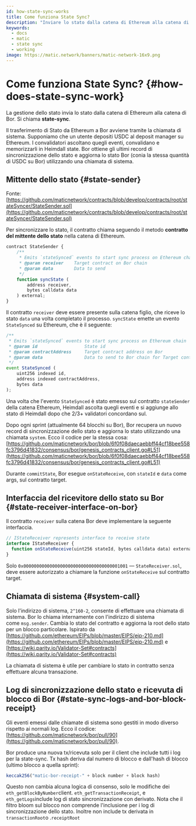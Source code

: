 ```yaml
---
id: how-state-sync-works
title: Come funziona State Sync?
description: "Inviare lo stato dalla catena di Ethereum alla catena di Bor."
keywords:
  - docs
  - matic
  - state sync
  - working
image: https://matic.network/banners/matic-network-16x9.png
---
```


# Come funziona State Sync? {#how-does-state-sync-work}

La gestione dello stato invia lo stato dalla catena di Ethereum alla catena di Bor. Si chiama **state-sync**.

Il trasferimento di Stato da Ethereum a Bor avviene tramite la chiamata di sistema. Supponiamo che un utente depositi USDC al deposit manager su Ethereum. I convalidatori ascoltano quegli eventi, convalidano e memorizzarli in Heimdall state. Bor ottiene gli ultimi record di sincronizzazione dello stato e aggiorna lo stato Bor (conia la stessa quantità di USDC su Bor) utilizzando una chiamata di sistema.

## Mittente dello stato {#state-sender}

Fonte: [https://github.com/maticnetwork/contracts/blob/develop/contracts/root/stateSyncer/StateSender.sol](https://github.com/maticnetwork/contracts/blob/develop/contracts/root/stateSyncer/StateSender.sol)

Per sincronizzare lo stato, il contratto chiama seguendo il metodo **contratto del mittente dello stato** nella catena di Ethereum.

```jsx
contract StateSender {
	/**
	 * Emits `stateSynced` events to start sync process on Ethereum chain
	 * @param receiver    Target contract on Bor chain
	 * @param data        Data to send
	 */
	function syncState (
		address receiver,
		bytes calldata data
	) external;
}
```

Il contratto `receiver` deve essere presente sulla catena figlio, che riceve lo stato `data` una volta completato il processo. `syncState` emette un evento `StateSynced` su Ethereum, che è il seguente:

```jsx
/**
 * Emits `stateSynced` events to start sync process on Ethereum chain
 * @param id                  State id
 * @param contractAddress     Target contract address on Bor
 * @param data                Data to send to Bor chain for Target contract address
 */
event StateSynced (
	uint256 indexed id,
	address indexed contractAddress,
	bytes data
);
```

Una volta che l'evento `StateSynced` è stato emesso sul contratto `stateSender` della catena Ethereum, Heimdall ascolta quegli eventi e si aggiunge allo stato di Heimdall dopo che 2/3+ validatori concordano sul.

Dopo ogni sprint (attualmente 64 blocchi su Bor), Bor recupera un nuovo record di sincronizzazione dello stato e aggiorna lo stato utilizzando una chiamata `system`. Ecco il codice per la stessa cosa: [https://github.com/maticnetwork/bor/blob/6f0f08daecaebbff44cf18bee558fc3796d41832/consensus/bor/genesis_contracts_client.go#L51](https://github.com/maticnetwork/bor/blob/6f0f08daecaebbff44cf18bee558fc3796d41832/consensus/bor/genesis_contracts_client.go#L51)

Durante `commitState`, Bor esegue `onStateReceive`, con `stateId` e `data` come args, sul contratto target.

## Interfaccia del ricevitore dello stato su Bor {#state-receiver-interface-on-bor}

Il contratto `receiver` sulla catena Bor deve implementare la seguente interfaccia.

```jsx
// IStateReceiver represents interface to receive state
interface IStateReceiver {
  function onStateReceive(uint256 stateId, bytes calldata data) external;
}
```

Solo `0x0000000000000000000000000000000000001001` — `StateReceiver.sol`, deve essere autorizzato a chiamare la funzione `onStateReceive` sul contratto target.

## Chiamata di sistema {#system-call}

Solo l'indirizzo di sistema, `2^160-2`, consente di effettuare una chiamata di sistema. Bor lo chiama internamente con l'indirizzo di sistema come `msg.sender`. Cambia lo stato del contratto e aggiorna la root dello stato per un blocco particolare. Ispirato da [https://github.com/ethereum/EIPs/blob/master/EIPS/eip-210.md](https://github.com/ethereum/EIPs/blob/master/EIPS/eip-210.md) e [https://wiki.parity.io/Validator-Set#contracts](https://wiki.parity.io/Validator-Set#contracts)

La chiamata di sistema è utile per cambiare lo stato in contratto senza effettuare alcuna transazione.

## Log di sincronizzazione dello stato e ricevuta di blocco di Bor {#state-sync-logs-and-bor-block-receipt}

Gli eventi emessi dalle chiamate di sistema sono gestiti in modo diverso rispetto ai normali log. Ecco il codice: [https://github.com/maticnetwork/bor/pull/90](https://github.com/maticnetwork/bor/pull/90).

Bor produce una nuova tx/ricevuta solo per il client che include tutti i log per la state-sync. Tx hash deriva dal numero di blocco e dall'hash di blocco (ultimo blocco a quella sprint):

```jsx
keccak256("matic-bor-receipt-" + block number + block hash)
```

Questo non cambia alcuna logica di consenso, solo le modifiche dei `eth_getBlockByNumber`client. `eth_getTransactionReceipt`, e `eth_getLogs`include log di stato sincronizzazione con derivato. Nota che il filtro bloom sul blocco non comprende l'inclusione per i log di sincronizzazione dello stato. Inoltre non include tx derivata in `transactionRoot`o .`receiptRoot`